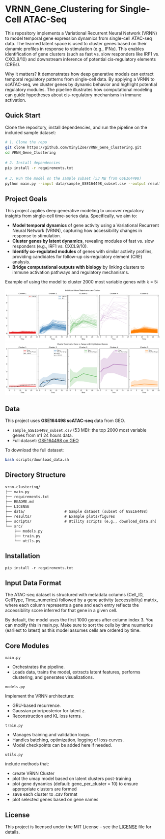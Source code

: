 # VRNN_Gene_Clustering for Single-Cell ATAC-Seq

This repository implements a Variational Recurrent Neural Network (VRNN) to model temporal gene expression dynamics from single-cell ATAC-seq data. The learned latent space is used to cluster genes based on their dynamic profiles in response to stimulation (e.g., IFNγ). This enables identification of gene clusters (such as fast vs. slow responders like IRF1 vs. CXCL9/10) and downstream inference of potential cis-regulatory elements (CREs).

Why it matters?
It demonstrates how deep generative models can extract temporal regulatory patterns from single-cell data. By applying a VRNN to scATAC-seq, we cluster genes by dynamic behavior and highlight potential regulatory modules. The pipeline illustrates how computational modeling can guide hypotheses about cis-regulatory mechanisms in immune activation.

## Quick Start

Clone the repository, install dependencies, and run the pipeline on the included sample dataset:

```bash
# 1. Clone the repo
git clone https://github.com/XinyiZoe/VRNN_Gene_Clustering.git
cd VRNN_Gene_Clustering

# 2. Install dependencies
pip install -r requirements.txt

# 3. Run the model on the sample subset (53 MB from GSE164498)
python main.py --input data/sample_GSE164498_subset.csv --output results/demo.png
```

## Project Goals  

This project applies deep generative modeling to uncover regulatory insights from single-cell time-series data. Specifically, we aim to:  

- **Model temporal dynamics** of gene activity using a Variational Recurrent Neural Network (VRNN), capturing how accessibility changes in response to stimulation.  
- **Cluster genes by latent dynamics**, revealing modules of fast vs. slow responders (e.g., IRF1 vs. CXCL9/10).  
- **Identify co-regulated modules** of genes with similar activity profiles, providing candidates for follow-up cis-regulatory element (CRE) analysis.  
- **Bridge computational outputs with biology** by linking clusters to immune activation pathways and regulatory mechanisms.  

Example of using the model to cluster 2000 most variable genes with k = 5:

![Clustering trajectories (from randomly selected genes per cluster)](results/figures/2000_genes_k=5.png)
![Clustering results(overall range)](results/figures/2000_genes_k=5_range.png)

## Data

This project uses **GSE164498 scATAC-seq** data from GEO.

- `sample_GSE164498_subset.csv` (53 MB): the top 2000 most variable genes from m1 24 hours data. 
- Full dataset: [GSE164498 on GEO](https://www.ncbi.nlm.nih.gov/geo/query/acc.cgi?acc=GSE164498)

To download the full dataset:
```bash
bash scripts/download_data.sh
```

## Directory Structure

```
vrnn-clustering/
├── main.py
├── requirements.txt
├── README.md
├── LICENSE
├── data/                  # Sample dataset (subset of GSE164498)
├── results/               # Example plots/figures
├── scripts/               # Utility scripts (e.g., download_data.sh)
└── src/
    ├── models.py
    ├── train.py
    └── utils.py
```

## Installation
```
pip install -r requirements.txt
```

## Input Data Format

The ATAC-seq dataset is structured with metadata columns (Cell_ID, CellType, Time_numerics) followed by a gene activity (accessibility) matrix, where each column represents a gene and each entry reflects the accessibility score inferred for that gene in a given cell.

By default, the model uses the first 1000 genes after column index 3. You can modify this in main.py.
Make sure to sort the cells by time nuumerics (earliest to latest) as this model assumes cells are ordered by time. 

## Core Modules
``` 
main.py
```
- Orchestrates the pipeline.
- Loads data, trains the model, extracts latent features, performs clustering, and generates visualizations.

```
models.py
```
Implement the VRNN architecture:
- GRU-based recurrence.
- Gaussian prior/posterior for latent z.
- Reconstruction and KL loss terms.

```
train.py
```
- Manages training and validation loops.
- Handles batching, optimization, logging of loss curves.
- Model checkpoints can be added here if needed.

```
utils.py
```
include methods that: 
- create VRNN Cluster
- plot the umap model based on latent clusters post-training
- plot gene dynamics (default: gene_per_cluster = 10) to ensure appropriate clusters are formed
- save each cluster to .csv format
- plot selected genes based on gene names
  
## License
This project is licensed under the MIT License – see the [LICENSE](LICENSE) file for details.



